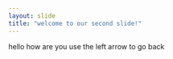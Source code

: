 ```yaml
---
layout: slide
title: "welcome to our second slide!"
---
```

hello how are you
use the left arrow to go back
